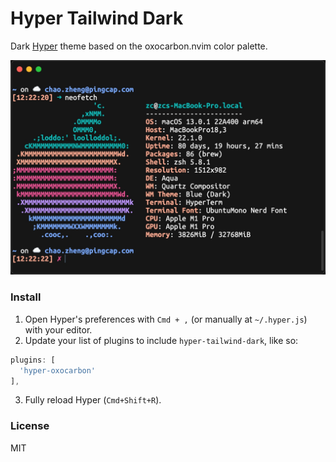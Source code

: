 # Hyper Tailwind Dark

Dark [Hyper](https://hyper.is) theme based on the oxocarbon.nvim color palette.

![](screenshot.jpg)

### Install

1. Open Hyper's preferences with `Cmd + ,` (or manually at `~/.hyper.js`) with your editor.
2. Update your list of plugins to include `hyper-tailwind-dark`, like so:

  ```js
plugins: [
    'hyper-oxocarbon'
],
```
3. Fully reload Hyper (`Cmd+Shift+R`).

### License

MIT
